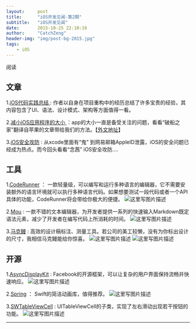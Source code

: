 ```yaml
---
layout:     post
title:      "iOS开发见闻-第2期"
subtitle:   "iOS开发见闻"
date:       2015-10-25 22:10:16
author:     "CatchZeng"
header-img: "img/post-bg-2015.jpg"
tags:
    - iOS
---
```

<span id="busuanzi_container_page_pv">
阅读<span id="busuanzi_value_page_pv"></span>
</span>

## 文章
1.[iOS代码实践总结 ](http://blog.csdn.net/colorapp/article/details/48597267) : 作者以自身在项目重构中的经历总结了许多宝贵的经验，其内容包含了UI、语法、设计模式、架构等方面值得一看。

2.[减小iOS应用程序的大小 ](http://beyondvincent.com/2014/03/24/2014-03-20-reducing-the-size-of-my-app/) ：app的大小一直是备受关注的问题，看看“破船之家”翻译自苹果的文章带给我们的方法。【[外文地址](https://developer.apple.com/library/ios/qa/qa1795/_index.html#//apple_ref/doc/uid/DTS40014195)】

3.[iOS安全攻防](http://blog.csdn.net/yiyaaixuexi/article/details/8288077) : 从xcode里面有“鬼” 到网易邮箱AppleID泄露，iOS的安全问题已经成为热点。而今回头看看“念茜” iOS安全攻防....



## 工具
1.[CodeRunner](http://www.douban.com/subject/11627846/) ： 一款轻量级，可以编写和运行多种语言的编辑器，它不需要安装额外的语言环境就可以执行多种语言代码。如果想要测试一段代码或者一个API具体的功能，CodeRunner将会带给你极大的便捷。
![这里写图片描述](http://a1.mzstatic.com/us/r30/Purple/v4/47/15/e3/4715e3e5-1332-c590-cc3d-81f8d88edaa6/screen800x500.jpeg)

2.[Mou](http://25.io/mou/) : 一款不错的文本编辑器，为开发者提供一系列的快速输入Markdown既定语法元素，减少了开发者在编写代码上所消耗的时间。
![这里写图片描述](http://25.io/mou/img/1@2x.png)

3.[马克鳗](http://www.getmarkman.com/) : 高效的设计稿标注、测量工具。若公司的美工较懒，没有为你标出设计的尺寸，我相信马克鳗能给你惊喜。
![这里写图片描述](http://www.getmarkman.com/static/img/marks/length.gif) ![这里写图片描述](http://www.getmarkman.com/static/img/marks/rect.gif)


## 开源
1.[AsyncDisplayKit](https://github.com/facebook/AsyncDisplayKit) : Facebook的开源框架，可以让复杂的用户界面保持流畅并快速响应。
![这里写图片描述](https://github.com/facebook/AsyncDisplayKit/raw/master/docs/assets/node-view-layer.png)


2.[Spring](https://github.com/MengTo/Spring) ： Swift的简洁动画库，值得推荐。
![这里写图片描述](https://camo.githubusercontent.com/96d7892bf2ea4da272e8ae6b45842f60ebb70933/687474703a2f2f636c2e6c792f696d6167652f3234316f30473147335333362f646f776e6c6f61642f737072696e6773657475702e6a7067)


3.[SWTableViewCell](https://github.com/CEWendel/SWTableViewCell) : UITableViewCell的子类，实现了左右滑动出现若干按钮的功能。
![这里写图片描述](https://camo.githubusercontent.com/c138fcd3df24ae1d91f8bf6feb51a1cf111606a4/687474703a2f2f692e696d6775722e636f6d2f6e6a4b436a4b382e676966)

----------



